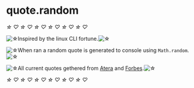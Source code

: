 # quote.random
*☆* *♡* *☆* *♡* *☆* *♡* *☆* *♡* *☆* *♡* *☆* *♡*

![*☆*](https://xaoiui.neocities.org/Limestar.gif)Inspired by the linux CLI fortune.![*☆*](https://xaoiui.neocities.org/Limestar.gif)

![*☆*](https://xaoiui.neocities.org/Limestar.gif)When ran a random quote is generated to console using ``Math.random``.![*☆*](https://xaoiui.neocities.org/Limestar.gif)

![*☆*](https://xaoiui.neocities.org/Limestar.gif)All current quotes gethered from [Atera](https://www.atera.com/blog/best-it-quotes/) and [Forbes](https://www.forbes.com/sites/robertszczerba/2015/02/09/20-great-technology-quotes-to-inspire-amaze-and-amuse/).![*☆*](https://xaoiui.neocities.org/Limestar.gif)

*☆* *♡* *☆* *♡* *☆* *♡* *☆* *♡* *☆* *♡* *☆* *♡*
